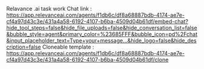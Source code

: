 Relavance .ai task work 
Chat link : https://app.relevanceai.com/agents/f1db6c/df8a68887bdb-4174-ae7e-cf4a97d43c3e/431a4a58-6192-4107-b6ba-4509d04b61df/embed-chat?hide_tool_steps=false&hide_file_uploads=false&hide_conversation_list=false&bubble_style=agent&primary_color=%23685FFF&bubble_icon=pd%2Fchat&input_placeholder_text=Type+your+message...&hide_logo=false&hide_description=false
Cloneable template : https://app.relevanceai.com/agents/f1db6c/df8a68887bdb-4174-ae7e-cf4a97d43c3e/431a4a58-6192-4107-b6ba-4509d04b61df/clone

